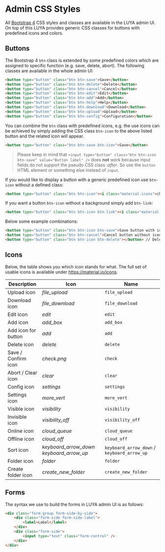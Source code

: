 # Admin CSS Styles

All [Bootstrap 4](https://getbootstrap.com/) CSS styles and classes are available in the LUYA admin UI. On top of this LUYA provides generic CSS classes for buttons with predefined icons and colors.

## Buttons

The Bootstrap 4 `btn` class is extended by some predefined colors which are assigned to specific function (e.g. save, delete, abort). The following classes are available in the whole admin UI:

```html
<button type="button" class="btn btn-save">Save</button>
<button type="button" class="btn btn-delete">Delete</button>
<button type="button" class="btn btn-cancel">Cancel</button>
<button type="button" class="btn btn-edit">Edit</button>
<button type="button" class="btn btn-add">Add</button>
<button type="button" class="btn btn-help">Help</button>
<button type="button" class="btn btn-download">Download</button>
<button type="button" class="btn btn-upload">Upload</button>
<button type="button" class="btn btn-config">Configuration</button>
```

You can combine the `btn` class with predefined icons, e.g. the use icons can be achieved by simply adding the CSS class `btn-icon` to the above listed button and the related icon will appear.

```html
<button type="button" class="btn btn-save btn-icon">Save</button>
```

> Please keep in mind that `<input type="button" class="btn btn-icon btn-save" value="Button label" />` does <b>not</b> work because input fields do not support the pseudo CSS class *:after*. So use the `button` HTML element or something else instead of `input`.

If you would like to display a button with a generic predefined icon use `btn-icon` without a defined class:

```html
<button type="button" class="btn btn-icon"><i class="material-icons">check</i>OK</button>
```

If you want a button `btn-icon` without a background simply add `btn-link`:

```html
<button type="button" class="btn btn-icon btn-link"><i class="material-icons">check</i>Link</button>
```

Below some example combinations:

```html
<button type="button" class="btn btn-icon btn-save">Save button with icon and text</button>
<button type="button" class="btn btn-cancel">Cancel button without icon</button>
<button type="button" class="btn btn-icon btn-delete"></button> // Delete button without label but predefined icon and colors.
```
 
## Icons

Below, the table shows you which icon stands for what. The full set of usable icons is available under https://material.io/icons.

| Description | Icon            | Name         |
| ------------- | ------------- | ------------- |
| Upload icon | <i class="material-icons">file_upload</i> | `file_upload` |
| Download icon | <i class="material-icons">file_download</i> | `file_download` |
| Edit icon | <i class="material-icons">edit</i> | `edit` |
| Add icon | <i class="material-icons">add_box</i> | `add_box` |
| Add icon for button | <i class="material-icons">add</i> | `add` |
| Delete icon | <i class="material-icons">delete</i> | `delete` |
| Save / Confirm icon | <i class="material-icons">check.png</i> | `check` |
| Abort / Clear icon | <i class="material-icons">clear</i>  | `clear` |
| Config icon | <i class="material-icons">settings</i> | `settings` |
| Settings icon | <i class="material-icons">more_vert</i> | `more_vert` |
| Visible icon | <i class="material-icons">visibility</i> | `visibility` |
| Invisible icon | <i class="material-icons">visibility_off</i> | `visibility_off` |
| Online icon | <i class="material-icons">cloud_queue</i> | `cloud_queue` |
| Offline icon | <i class="material-icons">cloud_off</i> | `cloud_off` |
| Sort icon | <i class="material-icons">keyboard_arrow_down</i> <i class="material-icons">keyboard_arrow_up</i> | `keyboard_arrow_down` / `keyboard_arrow_up` |
| Folder icon | <i class="material-icons">folder</i> | `folder` |
| Create folder icon | <i class="material-icons">create_new_folder</i> | `create_new_folder` |


## Forms

The syntax we use to build the forms in LUYA admin UI is as follows:

```html
<div class="form-group form-side-by-side">
    <div class="form-side form-side-label">
        <label>Label</label>
    </div>
    <div class="form-side">
        <input type="text" class="form-control" />
    </div>
</div>
```
